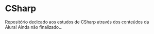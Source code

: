 # CSharp
Repositório dedicado aos estudos de CSharp através dos conteúdos da Alura! Ainda não finalizado...

